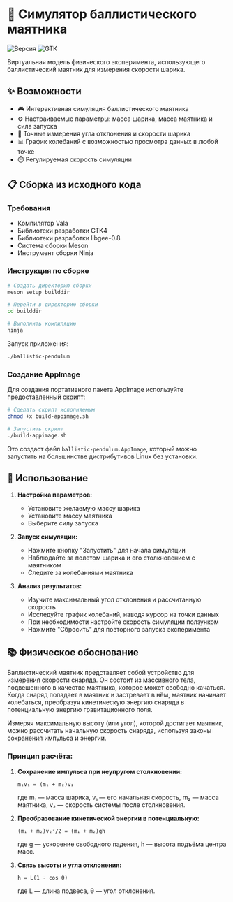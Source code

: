 # 🔬 Симулятор баллистического маятника

![Версия](https://img.shields.io/badge/версия-1.0.0-blue.svg)
![GTK](https://img.shields.io/badge/GTK-4-green.svg)

Виртуальная модель физического эксперимента, использующего баллистический маятник для измерения скорости шарика.

## ✨ Возможности

- 🎮 Интерактивная симуляция баллистического маятника
- ⚙️ Настраиваемые параметры: масса шарика, масса маятника и сила запуска
- 📏 Точные измерения угла отклонения и скорости шарика
- 📊 График колебаний с возможностью просмотра данных в любой точке
- ⏱️ Регулируемая скорость симуляции

## 📋 Сборка из исходного кода

### Требования

- Компилятор Vala
- Библиотеки разработки GTK4
- Библиотеки разработки libgee-0.8
- Система сборки Meson
- Инструмент сборки Ninja

### Инструкция по сборке

```bash
# Создать директорию сборки
meson setup builddir

# Перейти в директорию сборки
cd builddir

# Выполнить компиляцию
ninja
```

Запуск приложения:
```bash
./ballistic-pendulum
```

### Создание AppImage

Для создания портативного пакета AppImage используйте предоставленный скрипт:

```bash
# Сделать скрипт исполняемым
chmod +x build-appimage.sh

# Запустить скрипт
./build-appimage.sh
```

Это создаст файл `ballistic-pendulum.AppImage`, который можно запустить на большинстве дистрибутивов Linux без установки.

## 🚀 Использование

1. **Настройка параметров:**
   - Установите желаемую массу шарика
   - Установите массу маятника
   - Выберите силу запуска

2. **Запуск симуляции:**
   - Нажмите кнопку "Запустить" для начала симуляции
   - Наблюдайте за полетом шарика и его столкновением с маятником
   - Следите за колебаниями маятника

3. **Анализ результатов:**
   - Изучите максимальный угол отклонения и рассчитанную скорость
   - Исследуйте график колебаний, наводя курсор на точки данных
   - При необходимости настройте скорость симуляции ползунком
   - Нажмите "Сбросить" для повторного запуска эксперимента

## 📚 Физическое обоснование

Баллистический маятник представляет собой устройство для измерения скорости снаряда. Он состоит из массивного тела, подвешенного в качестве маятника, которое может свободно качаться. Когда снаряд попадает в маятник и застревает в нём, маятник начинает колебаться, преобразуя кинетическую энергию снаряда в потенциальную энергию гравитационного поля.

Измеряя максимальную высоту (или угол), которой достигает маятник, можно рассчитать начальную скорость снаряда, используя законы сохранения импульса и энергии.

### Принцип расчёта:

1. **Сохранение импульса при неупругом столкновении:**
   ```
   m₁v₁ = (m₁ + m₂)v₂
   ```
   где m₁ — масса шарика, v₁ — его начальная скорость, m₂ — масса маятника, v₂ — скорость системы после столкновения.

2. **Преобразование кинетической энергии в потенциальную:**
   ```
   (m₁ + m₂)v₂²/2 = (m₁ + m₂)gh
   ```
   где g — ускорение свободного падения, h — высота подъёма центра масс.

3. **Связь высоты и угла отклонения:**
   ```
   h = L(1 - cos θ)
   ```
   где L — длина подвеса, θ — угол отклонения.
